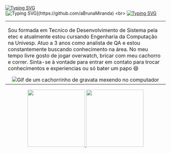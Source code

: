 [![Typing SVG](https://readme-typing-svg.herokuapp.com?color=C9D1D9&lines=Ola,+pessoas!%F0%9F%91%8B)](https://github.com/aBrunaMiranda) <br>
[![Typing SVG](https://readme-typing-svg.herokuapp.com?color=C9D1D9&lines=Meu+nome+é+Bruna+Miranda,)](https://github.com/aBrunaMiranda) <br>
[![Typing SVG](https://readme-typing-svg.herokuapp.com?color=C9D1D9&lines=Analista+de+Testes+e+QA+!+)](https://github.com/aBrunaMiranda) <br>

<p align="right">
<table width="100%">
<tr><td valign="top" width="50%">

Sou formada em Tecnico de Desenvolvimento de Sistema pela etec e atualmente estou cursando Engenharia da Computação na Univesp.
Atuo a 3 anos como analista de QA e estou constantemente buscando conhecimento na área.
No meu tempo livre gosto de jogar overwatch, bricar com meu cachorro e correr. Sinta-se à vontade para entrar em contato para trocar conhecimentos e experiencias ou só bater um papo 😄

<div align="center"> 
  <img src="https://tenor.com/LFQn.gif" alt="Gif de um cachorrinho de gravata mexendo no computador">
</div>
</td></tr>
</table>
</p>



<div align="center">
  <a href="https://github.com/aBrunaMiranda">
  <img height="180em" src="https://github-readme-stats-sigma-five.vercel.app/api?username=aBrunaMiranda&show_icons=true&theme=dracula&include_all_commits=true&count_private=true"/>
  <img height="180em" src="https://github-readme-stats-sigma-five.vercel.app/api/top-langs/?username=aBrunaMiranda&layout=compact&langs_count=7&theme=dracula"/>
</div>



<!--
**aBrunaMiranda/aBrunaMiranda** is a ✨ _special_ ✨ repository because its `README.md` (this file) appears on your GitHub profile.

Here are some ideas to get you started:

- 🔭 I’m currently working on ...
- 🌱 I’m currently learning ...
- 👯 I’m looking to collaborate on ...
- 🤔 I’m looking for help with ...
- 💬 Ask me about ...
- 📫 How to reach me: ...
- 😄 Pronouns: ...
- ⚡ Fun fact: ...
-->
